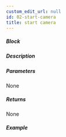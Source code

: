 ```yaml
---
custom_edit_url: null
id: 02-start-camera
title: start camera
---
```


##### Block

<!-- image -->

##### Description

<!-- description -->

##### Parameters

None <!-- image -->

##### Returns

None

##### Example

<!-- image -->
